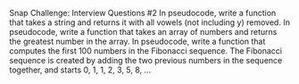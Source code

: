 Snap Challenge: Interview Questions #2
In pseudocode, write a function that takes a string and returns it with all vowels (not including y) removed.
In pseudocode, write a function that takes an array of numbers and returns the greatest number in the array.
In pseudocode, write a function that computes the first 100 numbers in the Fibonacci sequence. The Fibonacci sequence is created by adding the two previous numbers in the sequence together, and starts 0, 1, 1, 2, 3, 5, 8, ...